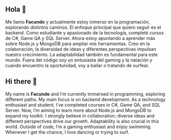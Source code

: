 ## Hola 👋
Me llamo **Facundo** y actualmente estoy inmerso en la programación, explorando distintos caminos. El enfoque principal que quiero seguir es el backend. 
Como estudiante y apasionado de la tecnología, completé cursos de C#, Game QA y SQL Server. Ahora estoy apuntando a aprender más sobre Node.js y MongoDB para ampliar mis herramientas.
Creo en la colaboración, la diversidad de ideas y diferentes perspectivas impulsan nuestro crecimiento.  La adaptabilidad también es fundamental para este mundo.
Fuera del código soy un entusiasta del gaming y la natación y cuando encuentro la oportunidad, voy a bailar o tratando de surfear.


## Hi there 👋 
My name is **Facundo** and I’m currently immersed in programming, exploring different paths. My main focus is on backend development. As a technology enthusiast and student, I’ve completed courses in C#, Game QA, and SQL Server. Now, I’m aiming to learn more about Node.js and MongoDB to expand my toolkit.
I strongly believe in collaboration; diverse ideas and different perspectives drive our growth. Adaptability is also crucial in this world.
Outside of code, I’m a gaming enthusiast and enjoy swimming. Whenever I get the chance, I love dancing or trying to surf.

